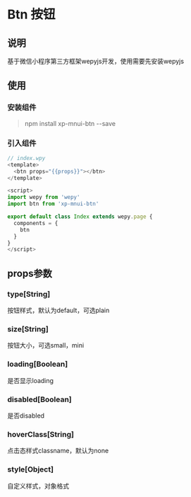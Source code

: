 # Btn 按钮

## 说明

基于微信小程序第三方框架wepyjs开发，使用需要先安装wepyjs

## 使用

### 安装组件

> npm install xp-mnui-btn --save

### 引入组件

```js
// index.wpy
<template>
  <btn props="{{props}}"></btn>
</template>

<script>
import wepy from 'wepy'
import btn from 'xp-mnui-btn'

export default class Index extends wepy.page {
  components = {
    btn
  }
}
</script>
```

## props参数

### type[String]

按钮样式，默认为default，可选plain

### size[String]

按钮大小，可选small，mini

### loading[Boolean]

是否显示loading

### disabled[Boolean]

是否disabled

### hoverClass[String]

点击态样式classname，默认为none

### style[Object]

自定义样式，对象格式
